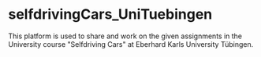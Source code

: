 # selfdrivingCars_UniTuebingen
This platform is used to share and work on the given assignments in the University course "Selfdriving Cars" at Eberhard Karls University Tübingen.
